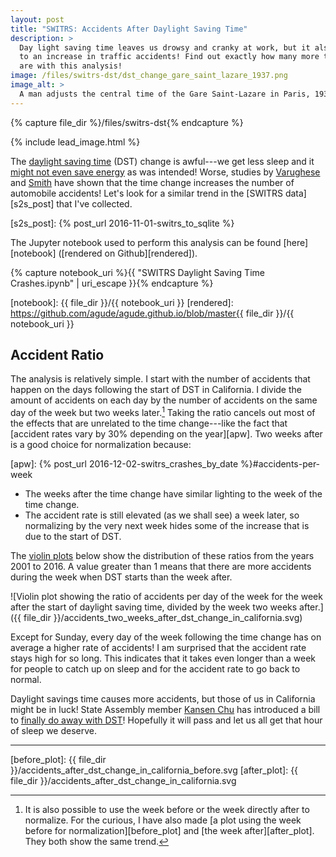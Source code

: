 ```yaml
---
layout: post
title: "SWITRS: Accidents After Daylight Saving Time"
description: >
  Day light saving time leaves us drowsy and cranky at work, but it also leads
  to an increase in traffic accidents! Find out exactly how many more there
  are with this analysis!
image: /files/switrs-dst/dst_change_gare_saint_lazare_1937.png
image_alt: >
  A man adjusts the central time of the Gare Saint-Lazare in Paris, 1937.
---
```


{% capture file_dir %}/files/switrs-dst{% endcapture %}

{% include lead_image.html %}

The [daylight saving time][dst] (DST) change is awful---we get less sleep and
it [might not even save energy][energy] as was intended! Worse, studies by
[Varughese][varughese] and [Smith][smith] have shown that the time change
increases the number of automobile accidents! Let's look for a similar trend
in the [SWITRS data][s2s_post] that I've collected.

[dst]: https://en.wikipedia.org/wiki/Daylight_saving_time
[energy]: https://www.scientificamerican.com/article/does-daylight-saving-times-save-energy/
[varughese]: https://www.ncbi.nlm.nih.gov/pubmed/11152980
[smith]: https://www.colorado.edu/economics/papers/WPs-14/wp14-05/abstract14-05.html
[s2s_post]: {% post_url 2016-11-01-switrs_to_sqlite %}

The Jupyter notebook used to perform this analysis can be found
[here][notebook] ([rendered on Github][rendered]).

{% capture notebook_uri %}{{ "SWITRS Daylight Saving Time Crashes.ipynb" | uri_escape }}{% endcapture %} 

[notebook]: {{ file_dir }}/{{ notebook_uri }}
[rendered]: https://github.com/agude/agude.github.io/blob/master{{ file_dir }}/{{ notebook_uri }}

## Accident Ratio

The analysis is relatively simple. I start with the number of accidents that
happen on the days following the start of DST in California. I divide the
amount of accidents on each day by the number of accidents on the same day of
the week but two weeks later.[^1] Taking the ratio cancels out most of the
effects that are unrelated to the time change---like the fact that [accident
rates vary by 30% depending on the year][apw]. Two weeks after is a good
choice for normalization because:

[apw]: {% post_url 2016-12-02-switrs_crashes_by_date %}#accidents-per-week

- The weeks after the time change have similar lighting to the week of the
time change.
- The accident rate is still elevated (as we shall see) a week later, so
normalizing by the very next week hides some of the increase that is due to
the start of DST.

The [violin plots][violin] below show the distribution of these ratios from
the years 2001 to 2016. A value greater than 1 means that there are more
accidents during the week when DST starts than the week after.

[violin]: https://en.wikipedia.org/wiki/Violin_plot

![Violin plot showing the ratio of accidents per day of the week for the week
after the start of daylight saving time, divided by the week two weeks
after.]({{ file_dir
}}/accidents_two_weeks_after_dst_change_in_california.svg)

Except for Sunday, every day of the week following the time change has on average a higher rate of accidents! I am surprised that the accident rate stays high for so long. This indicates that it takes even longer than a week for people to catch up on sleep and for the accident rate to go back to normal.

Daylight savings time causes more accidents, but those of us in California
might be in luck! State Assembly member [Kansen Chu][chu] has introduced a
bill to [finally do away with DST][ab-385]! Hopefully it will pass and let us
all get that hour of sleep we deserve.

[chu]: https://en.wikipedia.org/wiki/Kansen_Chu
[ab-385]: https://leginfo.legislature.ca.gov/faces/billTextClient.xhtml?bill_id=201520160AB385

---

[^1]: It is also possible to use the week before or the week directly after to normalize. For the curious, I have also made [a plot using the week before for normalization][before_plot] and [the week after][after_plot]. They both show the same trend.

[before_plot]: {{ file_dir }}/accidents_after_dst_change_in_california_before.svg
[after_plot]: {{ file_dir }}/accidents_after_dst_change_in_california.svg
